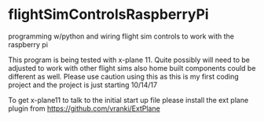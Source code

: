 # flightSimControlsRaspberryPi
programming w/python and wiring flight sim controls to work with the raspberry pi 


This program is being tested with x-plane 11.  Quite possibly will need to be adjusted to work with other flight sims also home built components could be different as well.  Please use caution using this as this is my first coding project and the project is just starting 10/14/17

To get x-plane11 to talk to the initial start up file please install the ext plane plugin from https://github.com/vranki/ExtPlane
